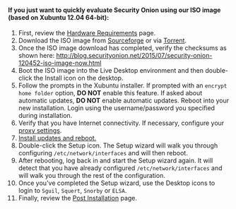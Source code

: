 #### If you just want to quickly evaluate Security Onion using our ISO image (based on Xubuntu 12.04 64-bit): ####
  1. First, review the [Hardware Requirements](Hardware) page.
  1. Download the ISO image from <a href="https://sourceforge.net/projects/security-onion/files/12.04.5.2/">Sourceforge</a> or via <a href='http://port111.com/securityonion-12.04.5.2-20150617.iso.torrent'>Torrent</a>.
  1. Once the ISO image download has completed, verify the checksums as shown here: http://blog.securityonion.net/2015/07/security-onion-120452-iso-image-now.html
  1. Boot the ISO image into the Live Desktop environment and then double-click the Install icon on the desktop.
  1. Follow the prompts in the Xubuntu installer.  If prompted with an `encrypt home folder` option, **DO NOT** enable this feature.  If asked about automatic updates, **DO NOT** enable automatic updates.  Reboot into your new installation.  Login using the username/password you specified during installation.
  1. Verify that you have Internet connectivity.  If necessary, configure your [proxy settings](Proxy).
  1. [Install updates and reboot.](Upgrade)
  1. Double-click the Setup icon.  The Setup wizard will walk you through configuring `/etc/network/interfaces` and will then reboot.
  1. After rebooting, log back in and start the Setup wizard again.  It will detect that you have already configured `/etc/network/interfaces` and will walk you through the rest of the configuration.
  1. Once you've completed the Setup wizard, use the Desktop icons to login to `Sguil`, `Squert`, `Snorby` or `ELSA`.
  1. Finally, review the [Post Installation](PostInstallation) page.